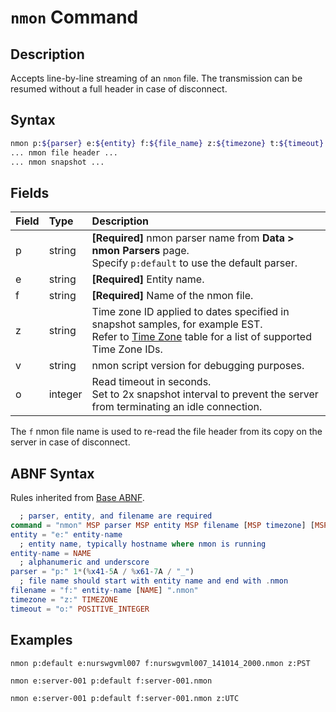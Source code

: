 # `nmon` Command

## Description

Accepts line-by-line streaming of an `nmon` file. The transmission can be resumed without a full header in case of disconnect.

## Syntax

```bash
nmon p:${parser} e:${entity} f:${file_name} z:${timezone} t:${timeout}
... nmon file header ...
... nmon snapshot ...
```

## Fields

| **Field** | **Type** | **Description**                            |
|:---|:---|:---|
| p         | string          | **[Required]**  nmon parser name from **Data > nmon Parsers** page. <br>Specify `p:default` to use the default parser. |
| e         | string          | **[Required]**  Entity name.                                     |
| f         | string          | **[Required]**  Name of the nmon file.                      |
| z         | string          | Time zone ID applied to dates specified in snapshot samples, for example EST.<br>Refer to [Time Zone](../../shared/timezone-list.md) table for a list of supported Time Zone IDs.|
| v         | string          | nmon script version for debugging purposes. |
| o         | integer         | Read timeout in seconds. <br>Set to 2x snapshot interval to prevent the server from terminating an idle connection.|

The `f` nmon file name is used to re-read the file header from its copy on the server in case of disconnect.

## ABNF Syntax

Rules inherited from [Base ABNF](base-abnf.md).

```elm
  ; parser, entity, and filename are required
command = "nmon" MSP parser MSP entity MSP filename [MSP timezone] [MSP timeout]
entity = "e:" entity-name
  ; entity name, typically hostname where nmon is running
entity-name = NAME
  ; alphanumeric and underscore
parser = "p:" 1*(%x41-5A / %x61-7A / "_")
  ; file name should start with entity name and end with .nmon
filename = "f:" entity-name [NAME] ".nmon"
timezone = "z:" TIMEZONE
timeout = "o:" POSITIVE_INTEGER
```

## Examples

```ls
nmon p:default e:nurswgvml007 f:nurswgvml007_141014_2000.nmon z:PST
```

```ls
nmon e:server-001 p:default f:server-001.nmon
```

```ls
nmon e:server-001 p:default f:server-001.nmon z:UTC
```
